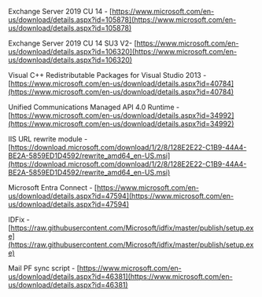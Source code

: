 Exchange Server 2019 CU 14 - [https://www.microsoft.com/en-us/download/details.aspx?id=105878](https://www.microsoft.com/en-us/download/details.aspx?id=105878)

Exchange Server 2019 CU 14 SU3 V2- [https://www.microsoft.com/en-us/download/details.aspx?id=106320](https://www.microsoft.com/en-us/download/details.aspx?id=106320)

Visual C++ Redistributable Packages for Visual Studio 2013 - [https://www.microsoft.com/en-us/download/details.aspx?id=40784](https://www.microsoft.com/en-us/download/details.aspx?id=40784)

Unified Communications Managed API 4.0 Runtime - [https://www.microsoft.com/en-us/download/details.aspx?id=34992](https://www.microsoft.com/en-us/download/details.aspx?id=34992)

IIS URL rewrite module - [https://download.microsoft.com/download/1/2/8/128E2E22-C1B9-44A4-BE2A-5859ED1D4592/rewrite_amd64_en-US.msi](https://download.microsoft.com/download/1/2/8/128E2E22-C1B9-44A4-BE2A-5859ED1D4592/rewrite_amd64_en-US.msi)

Microsoft Entra Connect - [https://www.microsoft.com/en-us/download/details.aspx?id=47594](https://www.microsoft.com/en-us/download/details.aspx?id=47594)

IDFix - [https://raw.githubusercontent.com/Microsoft/idfix/master/publish/setup.exe](https://raw.githubusercontent.com/Microsoft/idfix/master/publish/setup.exe)

Mail PF sync script - [https://www.microsoft.com/en-us/download/details.aspx?id=46381](https://www.microsoft.com/en-us/download/details.aspx?id=46381)
